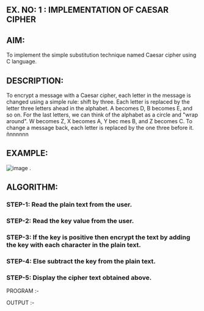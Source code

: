 ## EX. NO: 1 : IMPLEMENTATION OF CAESAR CIPHER
 

## AIM:

To implement the simple substitution technique named Caesar cipher using C language.

## DESCRIPTION:

To encrypt a message with a Caesar cipher, each letter in the message is changed using a simple rule: shift by three. Each letter is replaced by the letter three letters ahead in the alphabet. A becomes D, B becomes E, and so on. For the last letters, we can think of the
alphabet as a circle and "wrap around". W becomes Z, X becomes A, Y bec mes B, and Z
becomes C. To change a message back, each letter is replaced by the one three before it.
ñnnnnnn
## EXAMPLE:



![image](https://github.com/Hemamanigandan/CNS/assets/149653568/eb9c6c43-8c80-4cdd-b9d4-91705a311c79)
.

## ALGORITHM:

### STEP-1: Read the plain text from the user.
### STEP-2: Read the key value from the user.
### STEP-3: If the key is positive then encrypt the text by adding the key with each character in the plain text.
### STEP-4: Else subtract the key from the plain text.
### STEP-5: Display the cipher text obtained above.


PROGRAM :-



OUTPUT :-
